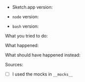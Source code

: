 <!--
Thanks for your interest in the project. We appreciate every form of contribution to the hubble project!

Please fill out this template with all the relevant information so we can
understand what's going on and fix the issue.

Be sure to check the documentation first, your issue might be solved by following the criteria described there.
-->

<!-- Please note that using hubble-scripts requires Sketch v41 or higher -->
- Sketch.app version:
<!-- node -v, only node@8 or higher supported -->
- `node` version:
<!-- bash --version, only bash@4 or higher supported -->
- `bash` version:

What you tried to do:

<!-- Please provide the full error message/screenshots/anything -->
What happened:

What should have happened instead:

<!-- An example sketchfile, image assets or code snippets so we can help reproduce locally -->
Sources:

- [ ] I used the mocks in `__mocks__`
